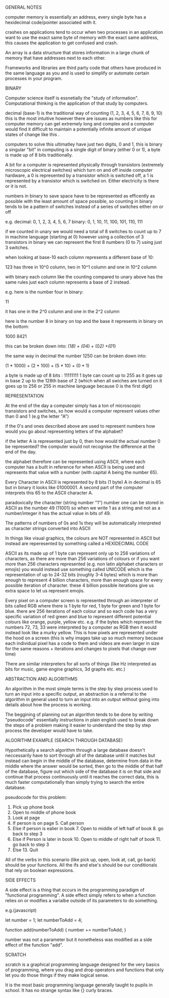 GENERAL NOTES

computer memory is essentially an address, every single byte has a hexidecimal code/pointer associated with it.

crashes on applications tend to occur when two processes in an application want to use the exact same byte of memory with the exact same address, this causes the application to get confused and crash.

An array is a data structure that stores information in a large chunk of memory that have addresses next to each other.

Frameworks and libraries are third party code that others have produced in the same language as you and is used to simplify or automate certain processes in your program.



BINARY

Computer science itself is essnetially the "study of information". Computational thinking is the application of that study by computers.

decimal (base-1) is the traditional way of counting (1, 2, 3, 4, 5, 6, 7, 8, 9, 10) this is the most intuitive however there are issues as numbers like this for  computer memory can get extremely long and complex and a computer would find it difficult to maintain a potentially infinite amount of unique states of change like this .

computers to solve this ultimatley have just two digits, 0 and 1, this is binary a singular "bit" in computing is a single digit of binary (either 0 or 1), a byte is made up of 8 bits traditionally.

A bit for a computer is represented physically through transistors (extremely microscopic electrical switches) which turn on and off inside computer hardware, a 0 is represented by a transistor which is switched off, a 1 is represented by a transistor which is switched on. Either electricity is there or it is not.

numbers in binary to save space have to be represented as efficently as possible with the least amount of space possible, so counting in binary tends to be a pattern of switches instead of a series of switches either on or off

e.g. 
decimal: 0, 1, 2, 3, 4, 5, 6, 7
binary: 0, 1, 10, 11, 100, 101, 110, 111

if we counted in unary we would need a total of 8 switches to count up to 7 in machine language (starting at 0) however using a collection of 3 transistors in binary we can represent the first 8 numbers (0 to 7) using just 3 switches.

when looking at base-10 each column represents a different base of 10:

 123 has three in 10^0 column, two in 10^1 column and one in 10^2 column

 with binary each column like the counting compared to unary above has the same rules just each column represents a base of 2 instead.

 e.g.
 here is the number four in binary:

 11

 it has one in the 2^0 column and one in the 2^2 column 

here is the number 8 in binary on top and the base it represents in binary on the bottom:

1000
8421

this can be broken down into: (1*8) + (0*4) + (0*2) +(0*1)

the same way in decimal the number 1250 can be broken down into: 

(1 * 1000) + (2 * 100) + (5 * 10) + (0 * 1)


a byte is made up of 8 bits : 11111111
1 byte can count up to 255 as it goes up in base 2 up to the 128th base of 2 (which when all swiches are turned on it goes up to 256 or 255 in machine language because 0 is the first digit)




REPRESENTATION

At the end of the day a computer simply has a ton of microscopic transistors and switches, so how would a computer represent values other than 0 and 1 (e.g the letter "A")

if the 0's and ones described above are used to represent numbers how would you go about representing letters of the alphabet?

if the letter A is represented just by 0, then how would the actual number 0 be represented? the computer would not recognise the difference at the end of the day.

the alphabet therefore can be represented using ASCII, where each computer has a built in reference for when ASCII is being used and represents that value with a number (with capital A being the number 65).

Every Character in ASCII is represented by 8 bits (1 byte) A in decimal is 65 but in binary it looks like 01000001. A second part of the computer interprets this 65 to the ASCII character A.

paradoxically the character (string number "1") number one can be stored in ASCII as the number 49
(11001) so when we write 1 as a string and not as a number/integer it has the actual value in bits of 49.

The patterns of numbers of 0s and 1s they will be automatically interpreted as character strings converted into ASCII



In things like visual graphics, the colours are NOT represented in ASCII but instead are reperesented by something called a HEXIDECIMAL CODE

ASCII as its made up of 1 byte can represent only up to 256 variations of characters, as there are more than 256 variations of colours or if you want more than 256 characters represented (e.g. non latin alphabet characters or emojis) you would instead use something called UNICODE which is the representation of up to 24-32 bits (roughly 3-4 bytes) which is more than enough to represent 4 billion characters, more than enough space for every possible iteration of character. these 4 billion possible iterations give us extra space to let us represent emojis.

Every pixel on a computer screen is represented through an interpreter of bits called RGB where there is 1 byte for red, 1 byte for green and 1 byte for blue. there are 256 iterations of each colour and so each code has a very specific variation of red green and blue to represent different potential colours like orange, purple, yellow etc. e.g. if the bytes which represent the numbers 72, 73, 33 were interpreted by a computer as RGB then it would instead look like a murky yellow. This is how pixels are represented under the hood on a screen (this is why images take up so much memory because each individual pixel has a code to them and videos are even larger in size for the same reasons + iterations and changes to pixels that change over time)

There are similar interpreters for all sorts of things (like Hz interpreted as bits for music, game engine graphics, 3d graphs etc. etc.)



ABSTRACTION AND ALGORITHMS

An algorithm in the most simple terms is the step by step process used to turn an input into a specific output, an abstraction is a referral to the algorithm in general used to turn an input into an output without going into details about how the process is working.

The beggining of planning out an algorithm tends to be done by writing "pseudocode" essentially instructions in plain english used to break down the steps of a problem making it easier to understand the step by step process the developer would have to take.

ALGORITHM EXAMPLE (SEARCH THROUGH DATABASE)

Hypothetically a search algorithm through a large database doesn't neccessarily have to sort through all of the database until it matches but instead can begin in the middle of the database, determine from data in the middle where the answer would be sorted, then go to the middle of that half of the database, figure out which side of the database it is on that side and continue that process continuously until it reaches the correct data, this is much faster computationally than simply trying to search the entire database.

pseudocode for this problem:

1. Pick up phone book
2. Open to middle of phone book
3. Look at page
4. If person is on page
    5. Call person
6. Else if person is ealier in book
    7. Open to middle of left half of book
    8. go back to step 3
9. Else if Person is later in book
    10. Open to middle of right half of book
    11. go back to step 3
12. Else
    13. Quit

All of the verbs in this scenario (like pick up, open, look at, call, go back) should be your functions. All the ifs and else's should be our conditionals that rely on boolean expressions.

SIDE EFFECTS

A side effect is a thing that occurs in the programming paradigm of "functional programming". A side effect simply refers to when a function relies on or modifies a varialbe outside of its parameters to do something.

e.g.(javascript)

let number = 1;
let numberToAdd = 4;

function add(numberToAdd)
{
    number += numberToAdd;
}

number was not a parameter but it nonetheless was modified as a side effect of the function "add".

SCRATCH

scratch is a graphical programming language designed for the very basics of programming, where you drag and drop operators and functions that only let you do those things if they make logical sense. 

It is the most basic programming language generally taught to pupils in school. It has no strange syntax like {} curly braces.